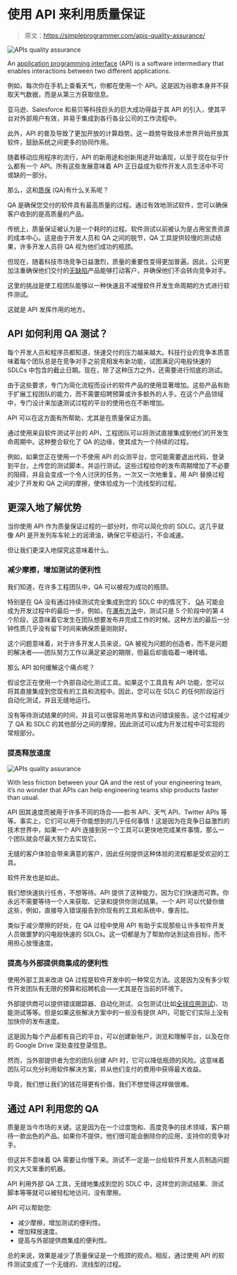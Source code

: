 # 使用 API 来利用质量保证

> 原文：<https://simpleprogrammer.com/apis-quality-assurance/>

![APIs quality assurance](img/082ada8f342b4c1fcbd9146cb8a67dad.png)

An [application programming interface](https://www.programmableweb.com/api-university/what-are-apis-and-how-do-they-work) (API) is a software intermediary that enables interactions between two different applications.

例如，每次你在手机上查看天气，你都在使用一个 API。这是因为谷歌本身并不获取天气数据，而是从第三方获取信息。

亚马逊、Salesforce 和易贝等科技巨头的巨大成功得益于其 API 的引入，使其平台对外部用户有效，并易于集成到各行各业公司的工作流程中。

此外，API 的普及导致了更加开放的计算趋势。这一趋势导致技术世界开始开放其软件，鼓励系统之间更多的协同作用。

随着移动应用程序的流行，API 的新用途和创新用途开始涌现，以至于现在似乎什么都有一个 API。所有这些发展意味着 API 正日益成为软件开发人员生活中不可或缺的一部分。

那么，这和[质保](https://simpleprogrammer.com/advanced-software-testing/) (QA)有什么关系呢？

QA 是确保您交付的软件具有最高质量的过程。通过有效地测试软件，您可以确保客户收到的是高质量的产品。

传统上，质量保证被认为是一个耗时的过程。软件测试以前被认为是占用宝贵资源的成本中心。这是由于开发人员和 QA 之间的脱节，QA 工具提供较慢的测试结果，许多开发人员将 QA 视为他们成功的瓶颈。

但现在，随着科技市场竞争日益激烈，质量的重要性变得更加普遍。因此，公司更加注重确保他们交付的[无缺陷](https://simpleprogrammer.com/reduce-software-bugs-quality-code/)产品能够打动客户，并确保他们不会转向竞争对手。

这里的挑战是使工程团队能够以一种快速且不减慢软件开发生命周期的方式进行软件测试。

这就是 API 发挥作用的地方。

## API 如何利用 QA 测试？

每个开发人员和程序员都知道，快速交付的压力越来越大。科技行业的竞争本质意味着每个团队总是在竞争对手之前竞相发布新功能，试图满足闪电般快速的 SDLCs 中包含的截止日期。现在，除了这种压力之外，还需要进行彻底的测试。

由于这些要求，专门为简化流程而设计的软件产品的使用显著增加。这些产品有助于扩展工程团队的能力，而不需要招聘预算或许多额外的人手。在这个产品领域中，专门设计来加速测试过程的平台的使用也在不断增加。

API 可以在这方面有所帮助，尤其是在质量保证方面。

通过使用来自软件测试平台的 API，工程团队可以将测试直接集成到他们的开发生命周期中。这种整合软化了 QA 的边缘，使其成为一个持续的过程。

例如，如果您正在使用一个不使用 API 的众测平台，您可能需要退出代码，登录到平台，上传您的测试脚本，并运行测试。这些过程给你的发布周期增加了不必要的阻碍，并且会变成一个令人讨厌的任务，一次又一次地重复。用 API 替换过程减少了开发和 QA 之间的摩擦，使体验成为一个流线型的过程。

## 更深入地了解优势

当你使用 API 作为质量保证过程的一部分时，你可以简化你的 SDLC。这几乎就像 API 是开发列车车轮上的润滑油，确保它平稳运行，不会减速。

但让我们更深入地探究这意味着什么。

### 减少摩擦，增加测试的便利性

我们知道，在许多工程团队中，QA 可以被视为成功的瓶颈。

特别是在 QA 没有通过持续测试完全集成到您的 SDLC 中的情况下， [QA](https://www.amazon/dp/1473973422/makithecompsi-20) 可能会成为开发过程中的最后一步。例如，在[瀑布方法](https://airbrake.io/blog/sdlc/waterfall-model)中，测试只是 5 个阶段中的第 4 个阶段，这意味着它发生在团队想要发布并完成工作的时候。这种方法的最后一分钟性质几乎没有留下时间来确保质量刚刚好。

这个问题意味着，对于许多开发人员来说，QA 被视为问题的创造者，而不是问题的解决者——团队努力工作以满足紧迫的期限，但最后却面临着一堵砖墙。

那么 API 如何缓解这个痛点呢？

假设您正在使用一个外部自动化测试工具。如果这个工具具有 API 功能，您可以将其直接集成到您现有的工具和流程中。因此，您可以在 SDLC 的任何阶段运行自动化测试，并且无缝地运行。

没有等待测试结果的时间，并且可以很容易地共享和访问错误报告。这个过程减少了 QA 和 SDLC 的其他部分之间的摩擦，因此测试可以成为开发过程中可实现的常规部分。

### 提高释放速度

![APIs quality assurance](img/235f5df74a15bee1167d1522322ee94c.png)

With less friction between your QA and the rest of your engineering team, it’s no wonder that APIs can help engineering teams ship products faster than usual.

API 因其速度而被用于许多不同的场合——脸书 API、天气 API、Twitter APIs 等等。事实上，它们可以用于你能想到的几乎任何事情！这是因为在竞争日益激烈的技术世界中，如果一个 API 连接到另一个工具可以更快地完成某件事情，那么一个团队就会尽最大努力去实现它。

无缝的客户体验会带来满意的客户，因此任何提供这种体验的流程都是受欢迎的工具。

软件开发也是如此。

我们想快速执行任务，不想等待。API 提供了这种能力，因为它们快速而可靠。你永远不需要等待一个人来获取、记录和提供你测试结果。一个 API 可以代替你做这些，例如，直接导入错误报告到你现有的工具和系统中，像吉拉。

类似于减少摩擦的好处，在 QA 过程中使用 API 有助于实现那些让许多软件开发人员做噩梦的闪电般快速的 SDLCs。这一切都是为了帮助你达到这些目标，而不用担心放慢速度。

### 提高与外部提供商集成的便利性

使用外部工具来改进 QA 过程是软件开发中的一种常见方法。这是因为没有多少软件开发团队有无限的预算和招聘机会——尤其是在当前的环境下。

外部提供商可以提供错误跟踪器、自动化测试、众包测试(比如[全球应用测试](https://www.globalapptesting.com/))、功能测试等等。但是如果这些解决方案中的一些没有提供 API，可能它们实际上没有加快你的发布速度。

这是因为每个产品都有自己的平台，可以创建新账户，浏览和理解平台，以及在你的 Google Drive 深处查找登录信息。

然而，当外部提供者为您的团队创建 API 时，它可以降低瓶颈的风险。这意味着团队可以充分利用软件解决方案，并从他们支付的费用中获得最大收益。

毕竟，我们想让我们的钱花得更有价值，我们不想觉得这样做很难。

## 通过 API 利用您的 QA

质量是当今市场的关键。这是因为在一个过度饱和、高度竞争的技术领域，客户期待一款出色的产品。如果你不提供，他们很可能会删除你的应用，支持你的竞争对手。

但这并不意味着 QA 需要让你慢下来。测试不一定是一台给软件开发人员制造问题的又大又笨重的机器。

API 利用外部 QA 工具，无缝地集成到您的 SDLC 中，这样您的测试结果、测试脚本等等就可以被轻松地访问，没有摩擦。

API 可以帮助您:

*   减少摩擦，增加测试的便利性。
*   增加释放速度。
*   提高与外部提供商集成的便利性。

总的来说，效果是减少了质量保证是一个瓶颈的观点。相反，通过使用 API 的软件测试变成了一个无缝的、流线型的过程。